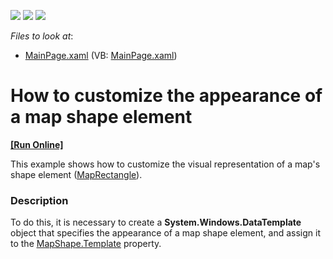 <!-- default badges list -->
![](https://img.shields.io/endpoint?url=https://codecentral.devexpress.com/api/v1/VersionRange/128570872/12.1.7%2B)
[![](https://img.shields.io/badge/Open_in_DevExpress_Support_Center-FF7200?style=flat-square&logo=DevExpress&logoColor=white)](https://supportcenter.devexpress.com/ticket/details/E4263)
[![](https://img.shields.io/badge/📖_How_to_use_DevExpress_Examples-e9f6fc?style=flat-square)](https://docs.devexpress.com/GeneralInformation/403183)
<!-- default badges end -->
<!-- default file list -->
*Files to look at*:

* [MainPage.xaml](./CS/MapShapeTemplate/MainPage.xaml) (VB: [MainPage.xaml](./VB/MapShapeTemplate/MainPage.xaml))
<!-- default file list end -->
# How to customize the appearance of a map shape element
<!-- run online -->
**[[Run Online]](https://codecentral.devexpress.com/e4263)**
<!-- run online end -->


<p>This example shows how to customize the visual representation of a map's shape element (<a href="http://documentation.devexpress.com/#Silverlight/clsDevExpressXpfMapMapRectangletopic"><u>MapRectangle</u></a>). </p><p></p><p></p>


<h3>Description</h3>

<p>To do this, it is necessary to create a <strong>System.Windows.DataTemplate</strong> object that specifies the appearance of a map shape element, and assign it to the <a href="http://help.devexpress.com/#Silverlight/DevExpressXpfMapMapShape_Templatetopic"><u>MapShape.Template</u></a> property.</p><br />


<br/>


